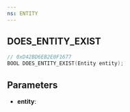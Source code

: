 ```yaml
---
ns: ENTITY
---
```

## DOES_ENTITY_EXIST

```c
// 0xD42BD6EB2E0F1677
BOOL DOES_ENTITY_EXIST(Entity entity);
```

## Parameters
* **entity**:

